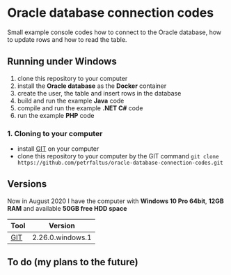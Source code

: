 # Oracle database connection codes
Small example console codes how to connect to the Oracle database, how to update rows and how to read the table.

## Running under Windows
1. clone this repository to your computer
2. install the **Oracle database** as the **Docker** container
3. create the user, the table and insert rows in the database
4. build and run the example **Java** code
5. compile and run the example **.NET C#** code
6. run the example **PHP** code

### 1. Cloning to your computer
- install [GIT] on your computer
- clone this repository to your computer by the GIT command
  `git clone https://github.com/petrfaltus/oracle-database-connection-codes.git`

## Versions
Now in August 2020 I have the computer with **Windows 10 Pro 64bit**, **12GB RAM** and available **50GB free HDD space**

| Tool | Version |
| ------ | ------ |
| [GIT] | 2.26.0.windows.1 |

## To do (my plans to the future)


   [GIT]: <https://git-scm.com>
